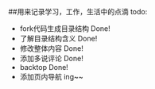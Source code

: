 ##用来记录学习，工作，生活中的点滴
todo:
- fork代码生成目录结构 Done!
- 了解目录结构含义 Done!
- 修改整体内容 Done!
- 添加多说评论 Done!
- backtop Done!
- 添加页内导航 ing~~


